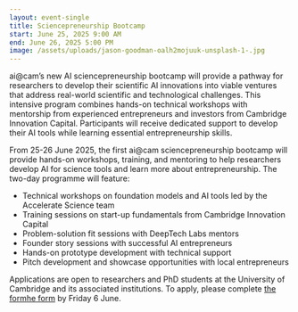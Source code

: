 ```yaml
---
layout: event-single
title: Sciencepreneurship Bootcamp
start: June 25, 2025 9:00 AM
end: June 26, 2025 5:00 PM
image: /assets/uploads/jason-goodman-oalh2mojuuk-unsplash-1-.jpg
---
```

ai@cam’s new AI sciencepreneurship bootcamp will provide a pathway for researchers to develop their scientific AI innovations into viable ventures that address real-world scientific and technological challenges. This intensive program combines hands-on technical workshops with mentorship from experienced entrepreneurs and investors from Cambridge Innovation Capital. Participants will receive dedicated support to develop their AI tools while learning essential entrepreneurship skills.

From 25-26 June 2025, the first ai@cam sciencepreneurship bootcamp will provide hands-on workshops, training, and mentoring to help researchers develop AI for science tools and learn more about entrepreneurship. The two-day programme will feature:

* Technical workshops on foundation models and AI tools led by the Accelerate Science team
* Training sessions on start-up fundamentals from Cambridge Innovation Capital
* Problem-solution fit sessions with DeepTech Labs mentors
* Founder story sessions with successful AI entrepreneurs
* Hands-on prototype development with technical support
* Pitch development and showcase opportunities with local entrepreneurs


Applications are open to researchers and PhD students at the University of Cambridge and its associated institutions. To apply, please complete [the form](https://forms.gle/TEQedN8LtdhyJd8dA)[he form](https://forms.gle/TEQedN8LtdhyJd8dA) by Friday 6 June.